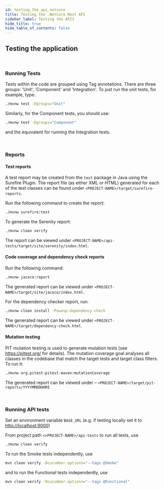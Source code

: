 ```yaml
---
id: testing_the_api_netcore
title: Testing the .NetCore Rest API
sidebar_label: Testing the API3
hide_title: true
hide_table_of_contents: false
---
```


## Testing the application

<br />

### Running Tests

Tests within the code are grouped using Tag annotations. There are three groups: 'Unit', 'Component' and 'Integration'. To just run the unit tests, for example, type:

```bash
./mvnw test -Dgroups="Unit"
```

Similarly, for the Component tests, you should use:

```bash
./mvnw test -Dgroups="Component"
```

and the equivalent for running the Integration tests.

<br />

### Reports

#### Test reports

A test report may be created from the `test` package in Java using the Surefire Plugin.
The report file (as either XML or HTML) generated for each of the test classes can be found under `<PROJECT-NAME>/target/surefire-reports`.

Run the following command to create the report:

```bash
./mvnw surefire:test
```

To generate the Serenity report:

```bash
./mvnw clean verify
```

The report can be viewed under `<PROJECT-NAME>/api-tests/target/site/serenity/index.html`.

#### Code coverage and dependency check reports

Run the following command:

```bash
./mvnw jacoco:report
```

The generated report can be viewed under `<PROJECT-NAME>/target/site/jacoco/index.html`.

For the dependency checker report, run:

```bash
./mvnw clean install -Powasp-dependency-check
```

The generated report can be viewed under `<PROJECT-NAME>/target/dependency-check.html`.

#### Mutation testing

PIT mutation testing is used to generate mutation tests (see <https://pitest.org/> for details).
The mutation coverage goal analyses all classes in the codebase that match the target tests and target class filters.
To run it:

```bash
./mvnw org.pitest:pitest-maven:mutationCoverage
```

The generated report can be viewed under – `<PROJECT-NAME>/target/pit-reports/YYYYMMDDHHMI`

<br />

### Running API tests

Set an environment variable `BASE_URL` (e.g. if testing locally set it to <http://localhost:9000>)

From project path `<>PROJECT-NAME>/api-tests` to run all tests, use

```bash
./mvnw clean verify
```

To run the Smoke tests independently, use

```bash
mvn clean verify -Dcucumber.options="--tags @Smoke"
```

and to run the Functional tests independently, use

```bash
mvn clean verify -Dcucumber.options="--tags @Functional"
```
